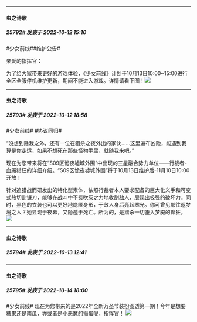 

*****

####  虫之诗歌  
##### 25792#       发表于 2022-10-12 15:10

#少女前线##维护公告#

亲爱的指挥官：

为了给大家带来更好的游戏体验，《少女前线》计划于10月13日10:00~15:00进行全区全服停机维护更新，期间不能进入游戏。详情请看下图！ ​​​​ 
<img src="http://wx2.sinaimg.cn/mw1024/0067Lrddgy1h72iori23pj30p062wqv5.jpg" referrerpolicy="no-referrer">



*****

####  虫之诗歌  
##### 25793#       发表于 2022-10-12 18:58

#少女前线# #协议同归#

“没想到除我之外，还有一位在猎杀之夜外出的家伙……这里遍布凶险，能遇到我算是你走运，如果不想死在那些怪物手里，就随我来吧。”

现在为您带来将在“S09区诡夜墟城外围”中出现的三星融合势力单位——行裁者-血魇猎狂的详细介绍。“S09区诡夜墟城外围”将于10月13日维护后-11月10日10:00 开放！

针对追猎战而研发出的特化型素体，依照行裁者本人要求配备的巨大化义手和可变式热切割镰刀，能够在战斗中不费吹灰之力地收割敌人，展现出极强的破坏力。同时，黑色的衣装也可以更好地隐匿身形，于敌人身后亮起寒光。你可曾见那往返梦境之人？她显现于夜幕，又隐遁于死亡。所为的，是猎杀一切堕入梦魇的癫狂。
<img src="http://wx1.sinaimg.cn/large/0067Lrddgy1h72ovxmk8ej31270u0amv.jpg" referrerpolicy="no-referrer">



*****

####  虫之诗歌  
##### 25794#       发表于 2022-10-13 12:41



*****

####  虫之诗歌  
##### 25795#       发表于 2022-10-14 18:00

#少女前线# 现在为您带来的是2022年全新万圣节装扮图透第一期！今年是想要糖果还是南瓜，亦或者是小恶魔的捣蛋呢，指挥官！
<img src="http://wx1.sinaimg.cn/mw1024/0067Lrddgy1h74via4ivnj30dw0dwgn8.jpg" referrerpolicy="no-referrer">

